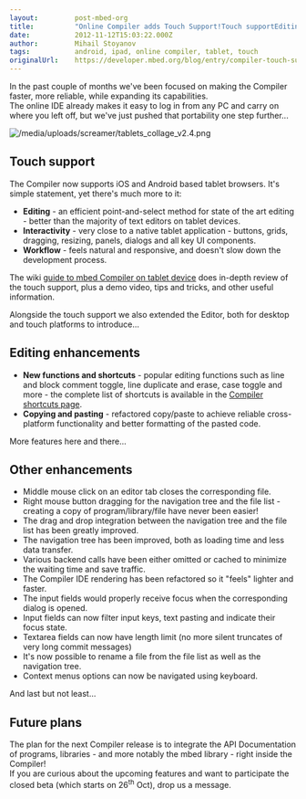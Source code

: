 ```yaml
---
layout:         post-mbed-org
title:          "Online Compiler adds Touch Support!Touch supportEditing enhancementsOther enhancementsFuture plans"
date:           2012-11-12T15:03:22.000Z
author:         Mihail Stoyanov
tags:           android, ipad, online compiler, tablet, touch
originalUrl:    https://developer.mbed.org/blog/entry/compiler-touch-support/
---
```


<p>In the past couple of months we&apos;ve been focused on making the Compiler
  faster, more reliable, while expanding its capabilities.
  <br>The online IDE already makes it easy to log in from any PC and carry on
  where you left off, but we&apos;ve just pushed that portability one step
  further...</p>
<p>
  <img src="https://developer.mbed.org/media/uploads/screamer/tablets_collage_v2.4.png"
  alt="/media/uploads/screamer/tablets_collage_v2.4.png" title="/media/uploads/screamer/tablets_collage_v2.4.png">
</p>
 <h2>Touch support</h2>

<p>The Compiler now supports iOS and Android based tablet browsers. It&apos;s
  simple statement, yet there&apos;s much more to it:</p>
<ul>
  <li><strong>Editing</strong> - an efficient point-and-select method for state
    of the art editing - better than the majority of text editors on tablet
    devices.</li>
  <li><strong>Interactivity</strong> - very close to a native tablet application
    - buttons, grids, dragging, resizing, panels, dialogs and all key UI components.</li>
  <li><strong>Workflow</strong> - feels natural and responsive, and doesn&apos;t
    slow down the development process.</li>
</ul>
<p>The wiki <a href="/handbook/Guide-to-mbed-Compiler-on-tablet-device">guide to mbed Compiler on tablet device</a> does
  in-depth review of the touch support, plus a demo video, tips and tricks,
  and other useful information.</p>
<p>Alongside the touch support we also extended the Editor, both for desktop
  and touch platforms to introduce...</p>

<h2>Editing enhancements</h2>

<ul>
  <li><strong>New functions and shortcuts</strong> - popular editing functions
    such as line and block comment toggle, line duplicate and erase, case toggle
    and more - the complete list of shortcuts is available in the <a href="/handbook/Compiler-shortcuts-and-controls">Compiler shortcuts page</a>.</li>
  <li><strong>Copying and pasting</strong> - refactored copy/paste to achieve
    reliable cross-platform functionality and better formatting of the pasted
    code.</li>
</ul>
<p>More features here and there...</p>

<h2>Other enhancements</h2>

<ul>
  <li>Middle mouse click on an editor tab closes the corresponding file.</li>
  <li>Right mouse button dragging for the navigation tree and the file list
    - creating a copy of program/library/file have never been easier!</li>
  <li>The drag and drop integration between the navigation tree and the file
    list has been greatly improved.</li>
  <li>The navigation tree has been improved, both as loading time and less data
    transfer.</li>
  <li>Various backend calls have been either omitted or cached to minimize the
    waiting time and save traffic.</li>
  <li>The Compiler IDE rendering has been refactored so it &quot;feels&quot;
    lighter and faster.</li>
  <li>The input fields would properly receive focus when the corresponding dialog
    is opened.</li>
  <li>Input fields can now filter input keys, text pasting and indicate their
    focus state.</li>
  <li>Textarea fields can now have length limit (no more silent truncates of
    very long commit messages)</li>
  <li>It&apos;s now possible to rename a file from the file list as well as
    the navigation tree.</li>
  <li>Context menus options can now be navigated using keyboard.</li>
</ul>
<p>And last but not least...</p>

<h2>Future plans</h2>

<p>The plan for the next Compiler release is to integrate the API Documentation
  of programs, libraries - and more notably the mbed library - right inside
  the Compiler!
  <br>If you are curious about the upcoming features and want to participate
  the closed beta (which starts on 26<sup>th</sup> Oct), drop us a message.</p>
